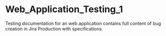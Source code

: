 # Web_Application_Testing_1
Testing documentation for an web application contains full content of bug creation in Jira Production with specifications.
